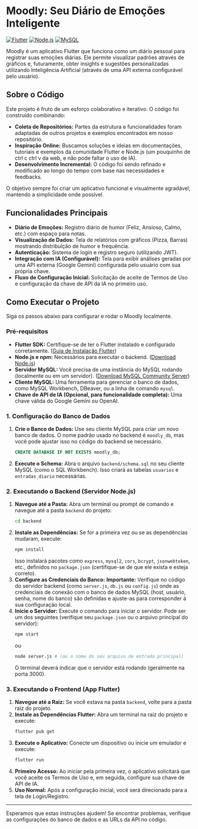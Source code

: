 # Moodly: Seu Diário de Emoções Inteligente

[![Flutter](https://img.shields.io/badge/Flutter-3.x-blue.svg)](https://flutter.dev) [![Node.js](https://img.shields.io/badge/Node.js-Backend-green.svg)](https://nodejs.org/) [![MySQL](https://img.shields.io/badge/MySQL-Database-orange.svg)](https://www.mysql.com/)

Moodly é um aplicativo Flutter que funciona como um diário pessoal para registrar suas emoções diárias. Ele permite visualizar padrões através de gráficos e, futuramente, obter insights e sugestões personalizadas utilizando Inteligência Artificial (através de uma API externa configurável pelo usuário).

## Sobre o Código

Este projeto é fruto de um esforço colaborativo e iterativo. O código foi construído combinando:

*   **Coleta de Repositórios:** Partes da estrutura e funcionalidades foram adaptadas de outros projetos e exemplos encontrados em nosso repositório.
*   **Inspiração Online:** Buscamos soluções e ideias em documentações, tutoriais e exemplos da comunidade Flutter e Node.js (um pouquinho de ctrl c ctrl v da web, e não pode faltar o uso de IA).
*   **Desenvolvimento Incremental:** O código foi sendo refinado e modificado ao longo do tempo com base nas necessidades e feedbacks.

O objetivo sempre foi criar um aplicativo funcional e visualmente agradável, mantendo a simplicidade onde possível.

## Funcionalidades Principais

*   **Diário de Emoções:** Registro diário de humor (Feliz, Ansioso, Calmo, etc.) com espaço para notas.
*   **Visualização de Dados:** Tela de relatórios com gráficos (Pizza, Barras) mostrando distribuição de humor e frequência.
*   **Autenticação:** Sistema de login e registro seguro (utilizando JWT).
*   **Integração com IA (Configurável):** Tela para exibir análises geradas por uma API externa (Google Gemini) configurada pelo usuário com sua própria chave.
*   **Fluxo de Configuração Inicial:** Solicitação de aceite de Termos de Uso e configuração da chave de API da IA no primeiro uso.

## Como Executar o Projeto

Siga os passos abaixo para configurar e rodar o Moodly localmente.

### Pré-requisitos

*   **Flutter SDK:** Certifique-se de ter o Flutter instalado e configurado corretamente. ([Guia de Instalação Flutter](https://docs.flutter.dev/get-started/install))
*   **Node.js e npm:** Necessários para executar o backend. ([Download Node.js](https://nodejs.org/))
*   **Servidor MySQL:** Você precisa de uma instância do MySQL rodando (localmente ou em um servidor). ([Download MySQL Community Server](https://dev.mysql.com/downloads/mysql/))
*   **Cliente MySQL:** Uma ferramenta para gerenciar o banco de dados, como MySQL Workbench, DBeaver, ou a linha de comando `mysql`.
*   **Chave de API de IA (Opcional, para funcionalidade completa):** Uma chave válida do Google Gemini ou OpenAI.

### 1. Configuração do Banco de Dados

1.  **Crie o Banco de Dados:** Use seu cliente MySQL para criar um novo banco de dados. O nome padrão usado no backend é `moodly_db`, mas você pode ajustar isso no código do backend se necessário.
    ```sql
    CREATE DATABASE IF NOT EXISTS moodly_db;
    ```
2.  **Execute o Schema:** Abra o arquivo `backend/schema.sql` no seu cliente MySQL (como o SQL Workbench). Isso criará as tabelas `usuarios` e `entradas_diario` necessárias.

### 2. Executando o Backend (Servidor Node.js)

1.  **Navegue até a Pasta:** Abra um terminal ou prompt de comando e navegue até a pasta `backend` do projeto:
    ```bash
    cd backend
    ```
2.  **Instale as Dependências:** Se for a primeira vez ou se as dependências mudaram, execute:
    ```bash
    npm install
    ```
    Isso instalará pacotes como `express`, `mysql2`, `cors`, `bcrypt`, `jsonwebtoken`, etc., definidos no `package.json` (certifique-se de que ele exista e esteja correto).
3.  **Configure as Credenciais do Banco:** **Importante:** Verifique no código do servidor backend (como `server.js`, `db.js` ou `config.js`) onde as credenciais de conexão com o banco de dados MySQL (host, usuário, senha, nome do banco) são definidas e ajuste-as para corresponder à sua configuração local.
4.  **Inicie o Servidor:** Execute o comando para iniciar o servidor. Pode ser um dos seguintes (verifique seu `package.json` ou o arquivo principal do servidor):
    ```bash
    npm start
    ```
    ou
    ```bash
    node server.js # (ou o nome do seu arquivo de entrada principal)
    ```
    O terminal deverá indicar que o servidor está rodando (geralmente na porta 3000).

### 3. Executando o Frontend (App Flutter)

1.  **Navegue até a Raiz:** Se você estava na pasta `backend`, volte para a pasta raiz do projeto.
2.  **Instale as Dependências Flutter:** Abra um terminal na raiz do projeto e execute:
    ```bash
    flutter pub get
    ```
3.  **Execute o Aplicativo:** Conecte um dispositivo ou inicie um emulador e execute:
    ```bash
    flutter run
    ```
4.  **Primeiro Acesso:** Ao iniciar pela primeira vez, o aplicativo solicitará que você aceite os Termos de Uso e, em seguida, configure sua chave de API de IA.
5.  **Uso Normal:** Após a configuração inicial, você será direcionado para a tela de Login/Registro.

---

Esperamos que estas instruções ajudem! Se encontrar problemas, verifique as configurações do banco de dados e as URLs da API no código.
